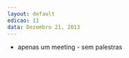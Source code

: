 ```yaml
---
layout: default
edicao: 11
data: Dezembro 21, 2013
---
```

<ul class="speakers">
     <li class="speaker">
        <span class="speaker-talk">apenas um meeting - sem palestras</span>
    </li>
</ul>
